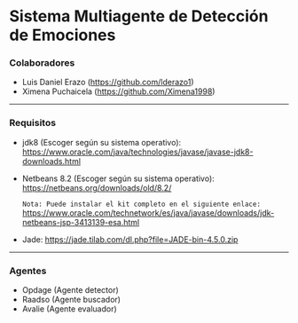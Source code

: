 # Sistema Multiagente de Detección de Emociones
### Colaboradores
  * Luis Daniel Erazo (https://github.com/lderazo1)
  * Ximena Puchaicela (https://github.com/Ximena1998)

---------------------------------

### Requisitos
* jdk8 (Escoger según su sistema operativo): https://www.oracle.com/java/technologies/javase/javase-jdk8-downloads.html
* Netbeans 8.2 (Escoger según su sistema operativo): https://netbeans.org/downloads/old/8.2/

  ```Nota: Puede instalar el kit completo en el siguiente enlace:``` https://www.oracle.com/technetwork/es/java/javase/downloads/jdk-netbeans-jsp-3413139-esa.html
* Jade: https://jade.tilab.com/dl.php?file=JADE-bin-4.5.0.zip

---------------------------------

### Agentes
* Opdage (Agente detector)
* Raadso (Agente buscador)
* Avalie (Agente evaluador)
